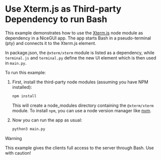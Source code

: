 # Use Xterm.js as Third-party Dependency to run Bash

This example demonstrates how to use the [Xterm.js](https://github.com/xtermjs/xterm.js) node module as dependency in a
NiceGUI app. The app starts Bash in a pseudo-terminal (pty) and connects it to the Xterm.js element.

In package.json, the `@xterm/xterm` module is listed as a dependency, while `terminal.js` and `terminal.py` define the
new UI element which is then used in `main.py`.

To run this example:

1. First, install the third-party node modules (assuming you have NPM installed):

   ```bash
   npm install
   ```

   This will create a node_modules directory containing the `@xterm/xterm` module.
   To install `npm`, you can use a node version manager like [nvm](https://github.com/nvm-sh/nvm).

2. Now you can run the app as usual:

   ```bash
   python3 main.py
   ```

> [!WARNING] 
> This example gives the clients full access to the server through Bash. Use with caution!
